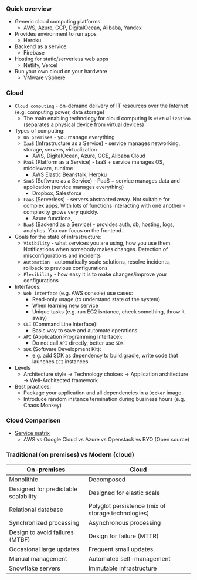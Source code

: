 ### Quick overview
* Generic cloud computing platforms
    * AWS, Azure, GCP, DigitalOcean, Alibaba, Yandex
* Provides environment to run apps
    * Heroku
* Backend as a service
    * Firebase
* Hosting for static/serverless web apps
    * Netlify, Vercel
* Run your own cloud on your hardware
    * VMware vSphere

### Cloud
* `Cloud computing` - on-demand delivery of IT resources over the Internet (e.g. computing power, data storage)
    * The main enabling technology for cloud computing is `virtualization` (separates a physical device from virtual devices)
* Types of computing:
    * `On premises` - you manage everything
    * `IaaS` (Infrastructure as a Service) - service manages networking, storage, servers, virtualization
        * AWS, DigitalOcean, Azure, GCE, Alibaba Cloud
    * `PaaS` (Platform as a Service) - IaaS + service manages OS, middleware, runtime
        * AWS Elastic Beanstalk, Heroku
    * `SaaS` (Software as a Service) - PaaS + service manages data and application (service manages everything)
        * Dropbox, Salesforce
    * `FaaS` (Serverless) - servers abstracted away. Not suitable for complex apps. With lots of functions interacting with one another - complexity grows very quickly.
        * Azure functions, 
    * `BaaS` (Backend as a Service) - provides auth, db, hosting, logs, analytics. You can focus on the frontend.
* Goals for the state of infrastructure:
    * `Visibility` - what services you are using, how you use them. Notifications when somebody makes changes. Detection of misconfigurations and incidents
    * `Automation` - automatically scale solutions, resolve incidents, rollback to previous configurations
    * `Flexibility` - how easy it is to make changes/improve your configurations
* Interfaces:
    * `Web interface` (e.g. AWS console) use cases:
        * Read-only usage (to understand state of the system)
        * When learning new service
        * Unique tasks (e.g. run EC2 isntance, check something, throw it away)
    * `CLI` (Command Line Interface):
        * Basic way to save and automate operations 
    * `API` (Application Programming Interface):
        * Do not call `API` directly, better use `SDK` 
    * `SDK` (Software Development Kit):
        * e.g. add SDK as dependency to build.gradle, write code that launches `EC2` instances
* Levels
    * Architecture style -> Technology choices -> Application architecture -> Well-Architected framework
* Best practices:
    * Package your application and all dependencies in a `Docker` image
    * Introduce random instance termination during business hours (e.g. Chaos Monkey)
    
### Cloud Comparison
* [Service matrix](https://github.com/open-guides/og-aws#service-matrix)
    * AWS vs Google Cloud vs Azure vs Openstack vs BYO (Open source)

### Traditional (on premises) vs Modern (cloud)
| On-premises                          | Cloud                                              |
|--------------------------------------|----------------------------------------------------|
| Monolithic                           | Decomposed                                         |
| Designed for predictable scalability | Designed for elastic scale                         |
| Relational database                  | Polyglot persistence (mix of storage technologies) |
| Synchronized processing              | Asynchronous processing                            |
| Design to avoid failures (MTBF)      | Design for failure (MTTR)                          |
| Occasional large updates             | Frequent small updates                             |
| Manual management                    | Automated self-management                          |
| Snowflake servers                    | Immutable infrastructure                           |
